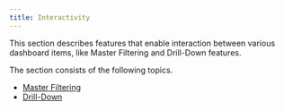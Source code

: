 ```yaml
---
title: Interactivity
---
```

This section describes features that enable interaction between various dashboard items, like Master Filtering and Drill-Down features.

The section consists of the following topics.
* [Master Filtering](../../../dashboard-for-web/articles/web-dashboard-designer-mode/interactivity/master-filtering.md)
* [Drill-Down](../../../dashboard-for-web/articles/web-dashboard-designer-mode/interactivity/drill-down.md)